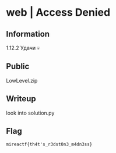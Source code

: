 # web | Access Denied

## Information
  1.12.2
  Удачи 💀

## Public
LowLevel.zip

## Writeup
look into solution.py

## Flag
`mireactf{th4t's_r3dst0n3_m4dn3ss}`